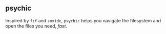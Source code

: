 ## psychic

Inspired by `fzf` and `zoxide`, `psychic` helps you navigate the filesystem and open the files you need, *fast*.
